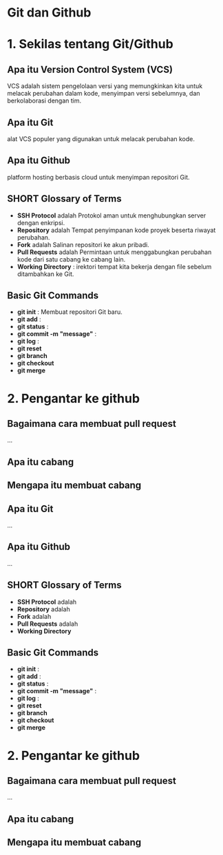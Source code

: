 # Git dan Github

# 1. Sekilas  tentang Git/Github
## Apa itu Version Control System (VCS)
VCS adalah sistem pengelolaan versi yang memungkinkan kita untuk melacak perubahan dalam kode, menyimpan versi sebelumnya, dan berkolaborasi dengan tim.

## Apa itu Git
alat VCS populer yang digunakan untuk melacak perubahan kode.
## Apa itu Github
platform hosting berbasis cloud untuk menyimpan repositori Git.
## SHORT Glossary of Terms
- **SSH Protocol** adalah  Protokol aman untuk menghubungkan server dengan enkripsi.
-  **Repository** adalah  Tempat penyimpanan kode proyek beserta riwayat perubahan.
-  **Fork** adalah Salinan repositori ke akun pribadi.
-  **Pull Requests** adalah Permintaan untuk menggabungkan perubahan kode dari satu cabang ke cabang lain.
-  **Working Directory** : irektori tempat kita bekerja dengan file sebelum ditambahkan ke Git.

## Basic Git Commands
- **git init** :  Membuat repositori Git baru.
-  **git add** :
-  **git status** :
-  **git commit -m "message"** :
- **git log** :
- **git reset**
- **git branch**
-  **git checkout**
-  **git merge**

# 2. Pengantar ke github

## Bagaimana cara membuat pull request
...

## Apa itu cabang

## Mengapa itu membuat cabang



## Apa itu Git
...
## Apa itu Github
...
## SHORT Glossary of Terms
- **SSH Protocol** adalah 
-  **Repository** adalah
-  **Fork** adalah 
-  **Pull Requests** adalah 
-  **Working Directory**

## Basic Git Commands
- **git init** :
-  **git add** :
-  **git status** :
-  **git commit -m "message"** :
- **git log** : 
- **git reset** 
- **git branch**
-  **git checkout**
-  **git merge** 

# 2. Pengantar ke github 

## Bagaimana cara membuat pull request
...

## Apa itu cabang

## Mengapa itu membuat cabang

